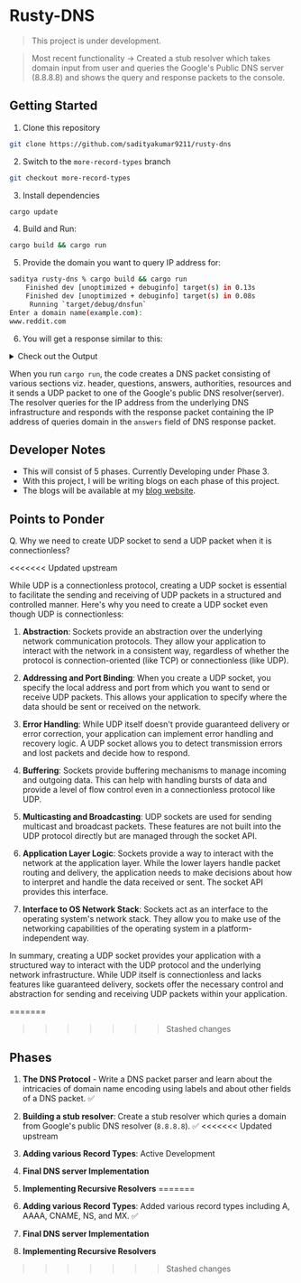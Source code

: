 # Rusty-DNS
> This project is under development.

> Most recent functionality -> Created a stub resolver which takes domain input from user and queries the Google's Public DNS server (8.8.8.8) and shows the query and response packets to the console.

## Getting Started
1. Clone this repository
```zsh
git clone https://github.com/sadityakumar9211/rusty-dns
```

2. Switch to the `more-record-types` branch
```zsh
git checkout more-record-types
```

3. Install dependencies
```bash
cargo update
```

4. Build and Run: 
```bash
cargo build && cargo run
```

5. Provide the domain you want to query IP address for: 
```bash
saditya rusty-dns % cargo build && cargo run
    Finished dev [unoptimized + debuginfo] target(s) in 0.13s
    Finished dev [unoptimized + debuginfo] target(s) in 0.08s
     Running `target/debug/dnsfun`
Enter a domain name(example.com): 
www.reddit.com
```

6. You will get a response similar to this:
<details>
  <summary>Check out the Output</summary>

```text
########## DNS Query Packet ##########
DnsPacket {
    header: DnsHeader {
        id: 6666,
        recursion_desired: true,
        truncated_message: false,
        authoritative_answer: false,
        opcode: 0,
        response: false,
        rescode: NOERROR,
        checking_disabled: false,
        authed_data: false,
        z: false,
        recursion_available: false,
        questions: 1,
        answers: 0,
        authoritative_entries: 0,
        resource_entries: 0,
    },
    questions: [
        DnsQuestion {
            name: "www.reddit.com",
            qtype: A,
        },
    ],
    answers: [],
    authorities: [],
    resources: [],
}




########## DNS Response Packet ##########
DnsPacket {
    header: DnsHeader {
        id: 6666,
        recursion_desired: true,
        truncated_message: false,
        authoritative_answer: false,
        opcode: 0,
        response: true,
        rescode: NOERROR,
        checking_disabled: false,
        authed_data: false,
        z: false,
        recursion_available: true,
        questions: 1,
        answers: 5,
        authoritative_entries: 0,
        resource_entries: 0,
    },
    questions: [
        DnsQuestion {
            name: "www.reddit.com",
            qtype: A,
        },
    ],
    answers: [
        CNAME {
            domain: "www.reddit.com",
            host: "reddit.map.fastly.net",
            ttl: 9834,
        },
        A {
            domain: "reddit.map.fastly.net",
            addr: 151.101.1.140,
            ttl: 25,
        },
        A {
            domain: "reddit.map.fastly.net",
            addr: 151.101.65.140,
            ttl: 25,
        },
        A {
            domain: "reddit.map.fastly.net",
            addr: 151.101.129.140,
            ttl: 25,
        },
        A {
            domain: "reddit.map.fastly.net",
            addr: 151.101.193.140,
            ttl: 25,
        },
    ],
    authorities: [],
    resources: [],
}
```
</details>

When you run `cargo run`, the code creates a DNS packet consisting of various sections viz. header, questions, answers, authorities, resources and it sends a UDP packet to one of the Google's public DNS resolver(server). The resolver queries for the IP address from the underlying DNS infrastructure and responds with the response packet containing the IP address of queries domain in the `answers` field of DNS response packet. 


## Developer Notes
- This will consist of 5 phases. Currently Developing under Phase 3.
- With this project, I will be writing blogs on each phase of this project.
- The blogs will be available at my [blog website](https://saditya9211.hashnode.dev/series/rusty-dns).

## Points to Ponder
Q. Why we need to create UDP socket to send a UDP packet when it is connectionless?

<<<<<<< Updated upstream

While UDP is a connectionless protocol, creating a UDP socket is essential to facilitate the sending and receiving of UDP packets in a structured and controlled manner. Here's why you need to create a UDP socket even though UDP is connectionless:

1. **Abstraction**: Sockets provide an abstraction over the underlying network communication protocols. They allow your application to interact with the network in a consistent way, regardless of whether the protocol is connection-oriented (like TCP) or connectionless (like UDP).

2. **Addressing and Port Binding**: When you create a UDP socket, you specify the local address and port from which you want to send or receive UDP packets. This allows your application to specify where the data should be sent or received on the network.

3. **Error Handling**: While UDP itself doesn't provide guaranteed delivery or error correction, your application can implement error handling and recovery logic. A UDP socket allows you to detect transmission errors and lost packets and decide how to respond.

4. **Buffering**: Sockets provide buffering mechanisms to manage incoming and outgoing data. This can help with handling bursts of data and provide a level of flow control even in a connectionless protocol like UDP.

5. **Multicasting and Broadcasting**: UDP sockets are used for sending multicast and broadcast packets. These features are not built into the UDP protocol directly but are managed through the socket API.

6. **Application Layer Logic**: Sockets provide a way to interact with the network at the application layer. While the lower layers handle packet routing and delivery, the application needs to make decisions about how to interpret and handle the data received or sent. The socket API provides this interface.

7. **Interface to OS Network Stack**: Sockets act as an interface to the operating system's network stack. They allow you to make use of the networking capabilities of the operating system in a platform-independent way.

In summary, creating a UDP socket provides your application with a structured way to interact with the UDP protocol and the underlying network infrastructure. While UDP itself is connectionless and lacks features like guaranteed delivery, sockets offer the necessary control and abstraction for sending and receiving UDP packets within your application.



=======
>>>>>>> Stashed changes
## Phases
1. **The DNS Protocol** - Write a DNS packet parser and learn about the intricacies of domain name encoding using labels and about other fields of a DNS packet. ✅

2. **Building a stub resolver**: Create a stub resolver which quries a domain from Google's public DNS resolver (`8.8.8.8`). ✅
<<<<<<< Updated upstream
3. **Adding various Record Types**: Active Development
4. **Final DNS server Implementation**
5. **Implementing Recursive Resolvers**
=======
3. **Adding various Record Types**: Added various record types including A, AAAA, CNAME, NS, and MX. ✅
4. **Final DNS server Implementation** 
5. **Implementing Recursive Resolvers**
>>>>>>> Stashed changes

